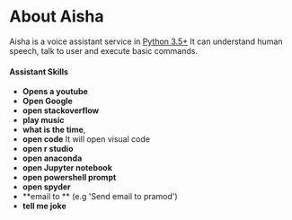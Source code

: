# About Aisha 
Aisha is a voice assistant service in [Python 3.5+](https://www.python.org/downloads/release/python-360/)
It can understand human speech, talk to user and execute basic commands.

#### Assistant Skills 
*   **Opens a youtube** 
*   **Open Google** 
*   **open stackoverflow**
*   **play music**
*   **what is the time**, 
*   **open code** It will open visual code
*   **open r studio** 
*   **open anaconda** 
*   **open Jupyter notebook** 
*   **open powershell prompt** 
*   **open spyder** 
*   **email to ** (e.g 'Send email to pramod')
*   **tell me joke** 
